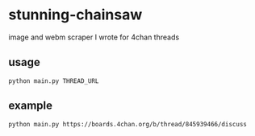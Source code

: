 # stunning-chainsaw
image and webm scraper I wrote for 4chan threads
## usage
```
python main.py THREAD_URL
```
## example
```
python main.py https://boards.4chan.org/b/thread/845939466/discuss
```
